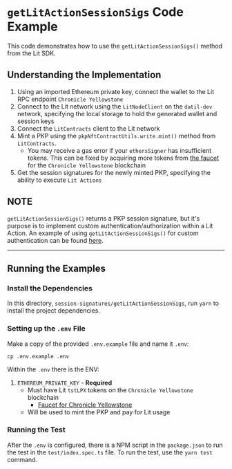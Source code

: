 # `getLitActionSessionSigs` Code Example

This code demonstrates how to use the `getLitActionSessionSigs()` method from the Lit SDK.

## Understanding the Implementation
1. Using an imported Ethereum private key, connect the wallet to the Lit RPC endpoint `Chronicle Yellowstone`
2. Connect to the Lit network using the `LitNodeClient` on the `datil-dev` network, specifying the local storage to hold the generated wallet and session keys
3. Connect the `LitContracts` client to the Lit network
4. Mint a PKP using the `pkpNftContractUtils.write.mint()` method from `LitContracts`.
    - You may receive a gas error if your `ethersSigner` has insufficient tokens. This can be fixed by acquiring more tokens from [the faucet](https://chronicle-yellowstone-faucet.getlit.dev/) for the `Chronicle Yellowstone` blockchain
5. Get the session signatures for the newly minted PKP, specifying the ability to execute `Lit Actions`

**NOTE**
---

 `getLitActionSessionSigs()` returns a PKP session signature, but it's purpose is to implement custom authentication/authorization within a Lit Action. An example of using `getLitActionSessionSigs()` for custom authentication can be found [here](https://github.com/LIT-Protocol/developer-guides-code/blob/master/custom-auth/browser/src/index.ts#L284).

---

## Running the Examples

### Install the Dependencies

In this directory, `session-signatures/getLitActionSessionSigs`, run `yarn` to install the project dependencies.

### Setting up the `.env` File

Make a copy of the provided `.env.example` file and name it `.env`:

```
cp .env.example .env
```

Within the `.env` there is the ENV:

1. `ETHEREUM_PRIVATE_KEY` - **Required**
    - Must have Lit `tstLPX` tokens on the `Chronicle Yellowstone` blockchain
        - [Faucet for Chronicle Yellowstone](https://chronicle-yellowstone-faucet.getlit.dev/)
    - Will be used to mint the PKP and pay for Lit usage

### Running the Test

After the `.env` is configured, there is a NPM script in the `package.json` to run the test in the `test/index.spec.ts` file. To run the test, use the `yarn test` command.
